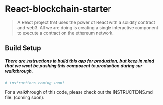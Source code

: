 # React-blockchain-starter

> A React project that uses the power of React with a solidity contract and web3. All we are doing is creating a single interactive component to execute a contract on the ethereum network.

## Build Setup

##### There are instructions to build this app for production, but keep in mind that we wont be pushing this component to production during our walkthrough.

``` bash
# instructions coming soon! 

```

For a walkthrough of this code, please check out the INSTRUCTIONS.md file. (coming soon). 
